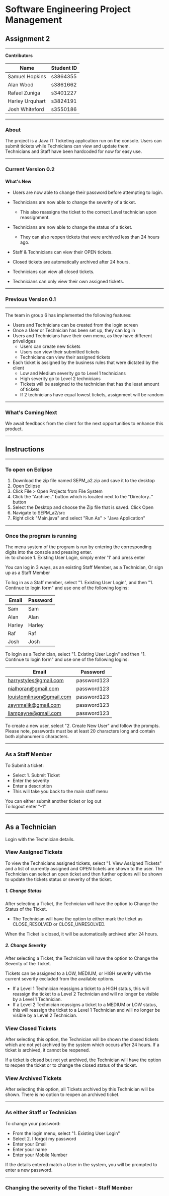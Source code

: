 # Software Engineering Project Management 

## Assignment 2
***

**Contributors**  

| Name            | Student ID |
|-----------------|------------|
| Samuel Hopkins  | s3864355   |
| Alan Wood       | s3861662   |
| Rafael Zuniga   | s3401227   |
| Harley Urquhart | s3824191   |
| Josh Whiteford  | s3550186   |

***

### About
The project is a Java IT Ticketing application run on the console. 
Users can submit tickets while Technicians can view and update them.  
Technicians and Staff have been hardcoded for now for easy use.
 
*** 
### Current Version 0.2


#### What's New

- Users are now able to change their password before attempting to login.

- Technicians are now able to change the severity of a ticket.
  - This also reassigns the ticket to the correct Level technician upon reassignment. 
- Technicians are now able to change the status of a ticket.
  - They can also reopen tickets that were archived less than 24 hours ago.
- Staff & Technicians can view their OPEN tickets.
- Closed tickets are automatically archived after 24 hours.
- Technicians can view all closed tickets. 
- Technicians can only view their own assigned tickets.



***
### Previous Version 0.1

***
The team in group 6 has implemented the following features:  
- Users and Technicians can be created from the login screen
- Once a User or Technician has been set up, they can log in
- Users and Technicians have their own menu, as they have different privelidges
	- Users can create new tickets
	- Users can view their submitted tickets
	- Technicians can view their assigned tickets
- Each ticket is assigned by the business rules that were dictated by the client
	- Low and Medium severity go to Level 1 technicians
	- High severity go to Level 2 technicians
	- Tickets will be assigned to the technician that has the least amount of tickets 
	- If 2 technicians have equal lowest tickets, assignment will be random


***
### What's Coming Next

We await feedback from the client for the next opportunities to enhance this product.


***
## Instructions
***
### To open on Eclipse
1. Download the zip file named SEPM_a2.zip and save it to the desktop
2. Open Eclipse
3. Click File > Open Projects from File System
4. Click the "Archive.." button which is located next to the "Directory.." button
5. Select the Desktop and choose the Zip file that is saved. Click Open
6. Navigate to SEPM_a2/src
7. Right click "Main.java" and select "Run As" > "Java Application"
***
### Once the program is running
The menu system of the program is run by entering the corresponding digits into the console and pressing enter.  
ie: to choose 1. Existing User Login, simply enter '1' and press enter  

You can log in 3 ways, as an existing Staff Member, as a Technician, Or sign up as a Staff Member  

To log in as a Staff member, select "1. Existing User Login", and then "1. Continue to login form" and use one of the following logins:  


|Email|Password|
|-----|--------|
|Sam|Sam|
|Alan|Alan|
|Harley|Harley|
|Raf|Raf|
|Josh|Josh|



To login as a Technician, select "1. Existing User Login" and then "1. Continue to login form" and use one of the following logins:  

| Email                    | Password     |
|--------------------------|--------------|
| harrystyles@gmail.com    | password123  |
| nialhoran@gmail.com      | password123  |
| louistomlinson@gmail.com | password123  |
| zaynmalik@gmail.com      | password123  |
| liampayne@gmail.com      | password123  |


To create a new user, select "2. Create New User" and follow the prompts.  
Please note, passwords must be at least 20 characters long and contain both alphanumeric characters.


***
### As a Staff Member
To Submit a ticket:  
- Select 1. Submit Ticket  
- Enter the severity  
- Enter a description  
- This will take you back to the main staff menu  
  
You can either submit another ticket or log out  
To logout enter "-1"  


***



## As a Technician


Login with the Technician details.  


### View Assigned Tickets

To view the Technicians assigned tickets, select "1. View Assigned Tickets" and a list of currently assigned and OPEN tickets are shown to the user. 
The Technician can select an open ticket and then further options will be shown to update the tickets status or severity of the ticket.

##### 1. Change Status

After selecting a Ticket, the Technician will have the option to Change the Status of the Ticket.

- The Technician will have the option to either mark the ticket as CLOSE_RESOLVED or CLOSE_UNRESOLVED.

When the Ticket is closed, it will be automatically archived after 24 hours. 

##### 2. Change Severity

After selecting a Ticket, the Technician will have the option to Change the Severity of the Ticket.

Tickets can be assigned to a LOW, MEDIUM, or HIGH severity with the current severity excluded from the available options.
  - If a Level 1 Technician reassigns a ticket to a HIGH status, this will reassign the ticket to a Level 2 Technician and will no longer be visible by a Level 1 Technician. 
  - If a Level 2 Technician reassigns a ticket to a MEDIUM or LOW status, this will  reassign the ticket to a Level 1 Technician and will no longer be visible by a Level 2 Technician.


### View Closed Tickets

After selecting this option, the Technician will be shown the closed tickets which are not yet archived by the system which occurs after 24 hours. 
If a ticket is archived, it cannot be reopened. 

If a ticket is closed but not yet archived, the Technician will have the option to reopen the ticket or to change the closed status of the ticket. 

### View Archived Tickets 

After selecting this option, all Tickets archived by this Technician will be shown. There is no option to reopen an archived ticket.


***
### As either Staff or Technician
To change your password:   
- From the login menu, select "1. Existing User Login"  
- Select 2. I forgot my password  
- Enter your Email   
- Enter your name  
- Enter your Mobile Number  

If the details entered match a User in the system, you will be prompted to enter a new password.  
***
### Changing the severity of the Ticket - Staff Member




